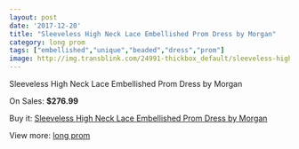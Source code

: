 ```yaml
---
layout: post
date: '2017-12-20'
title: "Sleeveless High Neck Lace Embellished Prom Dress by Morgan"
category: long prom
tags: ["embellished","unique","beaded","dress","prom"]
image: http://img.transblink.com/24991-thickbox_default/sleeveless-high-neck-lace-embellished-prom-dress-by-morgan.jpg
---
```

Sleeveless High Neck Lace Embellished Prom Dress by Morgan

On Sales: **$276.99**
<a href="https://www.transblink.com/en/long-prom/7880-sleeveless-high-neck-lace-embellished-prom-dress-by-morgan.html"><amp-img layout="responsive" width="600" height="600" src="//img.transblink.com/24991-thickbox_default/sleeveless-high-neck-lace-embellished-prom-dress-by-morgan.jpg" alt="Sleeveless High Neck Lace Embellished Prom Dress by Morgan 0" /></a>
<a href="https://www.transblink.com/en/long-prom/7880-sleeveless-high-neck-lace-embellished-prom-dress-by-morgan.html"><amp-img layout="responsive" width="600" height="600" src="//img.transblink.com/24993-thickbox_default/sleeveless-high-neck-lace-embellished-prom-dress-by-morgan.jpg" alt="Sleeveless High Neck Lace Embellished Prom Dress by Morgan 1" /></a>
<a href="https://www.transblink.com/en/long-prom/7880-sleeveless-high-neck-lace-embellished-prom-dress-by-morgan.html"><amp-img layout="responsive" width="600" height="600" src="//img.transblink.com/24992-thickbox_default/sleeveless-high-neck-lace-embellished-prom-dress-by-morgan.jpg" alt="Sleeveless High Neck Lace Embellished Prom Dress by Morgan 2" /></a>

Buy it: [Sleeveless High Neck Lace Embellished Prom Dress by Morgan](https://www.transblink.com/en/long-prom/7880-sleeveless-high-neck-lace-embellished-prom-dress-by-morgan.html "Sleeveless High Neck Lace Embellished Prom Dress by Morgan")

View more: [long prom](https://www.transblink.com/en/58-long-prom "long prom")
